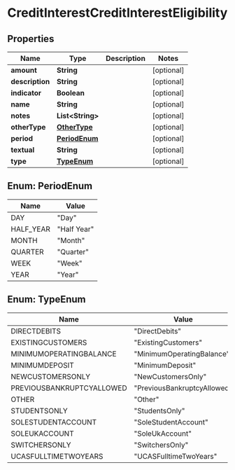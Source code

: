 
# CreditInterestCreditInterestEligibility

## Properties
Name | Type | Description | Notes
------------ | ------------- | ------------- | -------------
**amount** | **String** |  |  [optional]
**description** | **String** |  |  [optional]
**indicator** | **Boolean** |  |  [optional]
**name** | **String** |  |  [optional]
**notes** | **List&lt;String&gt;** |  |  [optional]
**otherType** | [**OtherType**](OtherType.md) |  |  [optional]
**period** | [**PeriodEnum**](#PeriodEnum) |  |  [optional]
**textual** | **String** |  |  [optional]
**type** | [**TypeEnum**](#TypeEnum) |  |  [optional]


<a name="PeriodEnum"></a>
## Enum: PeriodEnum
Name | Value
---- | -----
DAY | &quot;Day&quot;
HALF_YEAR | &quot;Half Year&quot;
MONTH | &quot;Month&quot;
QUARTER | &quot;Quarter&quot;
WEEK | &quot;Week&quot;
YEAR | &quot;Year&quot;


<a name="TypeEnum"></a>
## Enum: TypeEnum
Name | Value
---- | -----
DIRECTDEBITS | &quot;DirectDebits&quot;
EXISTINGCUSTOMERS | &quot;ExistingCustomers&quot;
MINIMUMOPERATINGBALANCE | &quot;MinimumOperatingBalance&quot;
MINIMUMDEPOSIT | &quot;MinimumDeposit&quot;
NEWCUSTOMERSONLY | &quot;NewCustomersOnly&quot;
PREVIOUSBANKRUPTCYALLOWED | &quot;PreviousBankruptcyAllowed&quot;
OTHER | &quot;Other&quot;
STUDENTSONLY | &quot;StudentsOnly&quot;
SOLESTUDENTACCOUNT | &quot;SoleStudentAccount&quot;
SOLEUKACCOUNT | &quot;SoleUkAccount&quot;
SWITCHERSONLY | &quot;SwitchersOnly&quot;
UCASFULLTIMETWOYEARS | &quot;UCASFulltimeTwoYears&quot;



